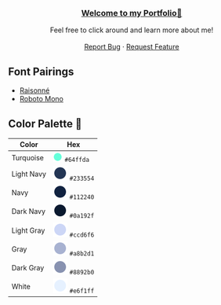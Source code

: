 <br />
<div align="center">
  <h3 align="center"><a href="https://juliagrandury.github.io/">Welcome to my Portfolio👋</a></h3>
  <p align="center">
    Feel free to click around and learn more about me!
    <br />
    <br />
    <a href="https://github.com/JuliaGrandury/juliagrandury.github.io/issues">Report Bug</a>
    ·
    <a href="https://github.com/JuliaGrandury/juliagrandury.github.io/issues">Request Feature</a>
  </p>
</div>

## Font Pairings
- <a href="https://www.typewolf.com/raisonne">Raisonné</a>
- <a href="https://fonts.google.com/specimen/Roboto+Mono">Roboto Mono</a>

## Color Palette 🎨

| Color          | Hex                                                                |
| -------------- | ------------------------------------------------------------------ |
| Turquoise      | <img src="./assets/paletteicons/turquoise.png" width="20" height="20" align-items="center" /> `#64ffda` |
| Light Navy     | <img src="./assets/paletteicons/lightnavy.png"/> `#233554` |
| Navy           | <img src="./assets/paletteicons/navy.png"/> `#112240` |
| Dark Navy      | <img src="./assets/paletteicons/darknavy.png"/> `#0a192f` |
| Light Gray     | <img src="./assets/paletteicons/lightgray.png"/> `#ccd6f6` |
| Gray           | <img src="./assets/paletteicons/gray.png"/> `#a8b2d1` |
| Dark Gray      | <img src="./assets/paletteicons/darkgray.png"/> `#8892b0` |
| White          | <img src="./assets/paletteicons/white.png"/> `#e6f1ff` |

